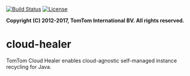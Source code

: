 [![Build Status](https://img.shields.io/travis/tomtom-international/cloudhealer.svg?maxAge=3600&branch=master)](https://travis-ci.org/tomtom-international/cloudhealer)
[![License](http://img.shields.io/badge/license-APACHE2-blue.svg)]()

**Copyright (C) 2012-2017, TomTom International BV. All rights reserved.**

# cloud-healer
TomTom Cloud Healer enables cloud-agnostic self-managed instance recycling for Java. 
